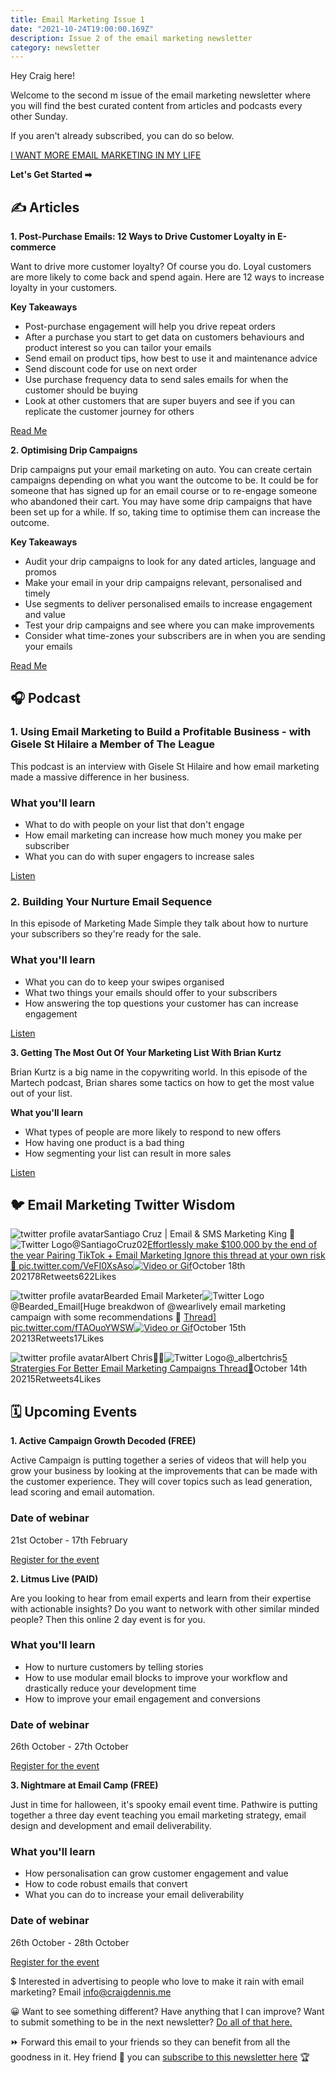 ```yaml
---
title: Email Marketing Issue 1
date: "2021-10-24T19:00:00.169Z"
description: Issue 2 of the email marketing newsletter
category: newsletter
---
```



Hey Craig here!

Welcome to the second m issue of the email marketing newsletter where you will find the best curated content from articles and podcasts every other Sunday.

If you aren't already subscribed, you can do so below.

[I WANT MORE EMAIL MARKETING IN MY LIFE](https://hustling-knitter-659.ck.page/723238518c)

**Let's Get Started ➡**

## ✍️ Articles

**1. Post-Purchase Emails: 12 Ways to Drive Customer Loyalty in E-commerce**

Want to drive more customer loyalty? Of course you do. Loyal customers are more likely to come back and spend again. Here are 12 ways to increase loyalty in your customers.

**Key Takeaways**

- Post-purchase engagement will help you drive repeat orders
- After a purchase you start to get data on customers behaviours and product interest so you can tailor your emails
- Send email on product tips, how best to use it and maintenance advice
- Send discount code for use on next order
- Use purchase frequency data to send sales emails for when the customer should be buying
- Look at other customers that are super buyers and see if you can replicate the customer journey for others

[Read Me](https://www.sendinblue.com/blog/post-purchase-emails/)

**2. Optimising Drip Campaigns**

Drip campaigns put your email marketing on auto. You can create certain campaigns depending on what you want the outcome to be. It could be for someone that has signed up for an email course or to re-engage someone who abandoned their cart. You may have some drip campaigns that have been set up for a while. If so, taking time to optimise them can increase the outcome.

**Key Takeaways**

- Audit your drip campaigns to look for any dated articles, language and promos 
- Make your email in your drip campaigns relevant, personalised and timely
- Use segments to deliver personalised emails to increase engagement and value
- Test your drip campaigns and see where you can make improvements
- Consider what time-zones your subscribers are in when you are sending your emails

[Read Me](https://blog.kickbox.com/optimizing-drip-campaigns/)

## 🎧 Podcast



### **1.** Using Email Marketing to Build a Profitable Business - with Gisele St Hilaire a Member of The League

This podcast is an interview with Gisele St Hilaire and how email marketing made a massive difference in her business.

### What you'll learn

- What to do with people on your list that don't engage
- How email marketing can increase how much money you make per subscriber
- What you can do with super engagers to increase sales

[Listen](https://the-email-marketing-show.captivate.fm/episode/email-marketing-build-profitable-business)



### **2. Building Your Nurture Email Sequence** 

In this episode of Marketing Made Simple they talk about how to nurture your subscribers so they're ready for the sale.

### What you'll learn

- What you can do to keep your swipes organised
- What two things your emails should offer to your subscribers
- How answering the top questions your customer has can increase engagement

[Listen](https://podcasts.apple.com/gb/podcast/marketing-made-simple/id1569923210?i=1000536967091)



**3. Getting The Most Out Of Your Marketing List With Brian Kurtz**

Brian Kurtz is a big name in the copywriting world. In this episode of the Martech podcast, Brian shares some tactics on how to get the most value out of your list.

  **What you'll learn**

- What types of people are more likely to respond to new offers
- How having one product is a bad thing
- How segmenting your list can result in more sales

[Listen](https://art19.com/shows/martech-podcast/episodes/451fb228-2077-46a1-97be-02ddba9e3e6a)

## 🐦 Email Marketing Twitter Wisdom

![twitter profile avatar](https://pbs.twimg.com/profile_images/1442475997694083078/ij1cSUis_normal.jpg)Santiago Cruz | Email & SMS Marketing King 👑![Twitter Logo](https://functions-js.convertkit.com/icons?icon=twitter&foreground=1d8ced&background=000000&shape=icon-only)@SantiagoCruz02[Effortlessly make $100,000 by the end of the year Pairing TikTok +  Email Marketing   Ignore this thread at your own risk  🧵  pic.twitter.com/VeFI0XsAso![Video or Gif](https://pbs.twimg.com/media/FB_T4wcWEAgqTX9.jpg)](https://twitter.com/SantiagoCruz02/status/1450113917573869570)October 18th 202178Retweets622Likes



![twitter profile avatar](https://pbs.twimg.com/profile_images/1436075891768049667/8_VMxM_r_normal.jpg)Bearded Email Marketer![Twitter Logo](https://functions-js.convertkit.com/icons?icon=twitter&foreground=1d8ced&background=000000&shape=icon-only)@Bearded_Email[Huge breakdwon of @wearlively email marketing campaign with some recommendations 🧵  [Thread\]  pic.twitter.com/fTAOuoYWSW![Video or Gif](https://pbs.twimg.com/media/FBv8FRZXEBUg5av.jpg)](https://twitter.com/Bearded_Email/status/1449028885098729474)October 15th 20213Retweets17Likes



![twitter profile avatar](https://pbs.twimg.com/profile_images/1445038532888862726/eZ7VV7m9_normal.jpg)Albert Chris👨‍💻![Twitter Logo](https://functions-js.convertkit.com/icons?icon=twitter&foreground=1d8ced&background=000000&shape=icon-only)@_albertchris[5 Stratergies For Better Email Marketing Campaigns  Thread🧵](https://twitter.com/_albertchris/status/1448746303874387972)October 14th 20215Retweets4Likes



## 🗓 Upcoming Events

**1. Active Campaign Growth Decoded (FREE)**

Active Campaign is putting together a series of videos that will help you grow your business by looking at the improvements that can be made with the customer experience. They will cover topics such as lead generation, lead scoring and email automation.

### Date of webinar

21st October - 17th February

[Register for the event](https://www.activecampaign.com/resources/growth-decoded)



**2. Litmus Live (PAID)**

Are you looking to hear from email experts and learn from their expertise with actionable insights? Do you want to network with other similar minded people? Then this online 2 day event is for you.

### What you'll learn

- How to nurture customers by telling stories
- How to use modular email blocks to improve your workflow and drastically reduce your development time 
- How to improve your email engagement and conversions

### Date of webinar

26th October - 27th October

[Register for the event](https://www.litmus.com/conference/)



**3. Nightmare at Email Camp  (FREE)**

Just in time for halloween, it's spooky email event time. Pathwire is putting together a three day event teaching you email marketing strategy, email design and development and email deliverability.

### What you'll learn

- How personalisation can grow customer engagement and value
- How to code robust emails that convert
- What you can do to increase your email deliverability 

### Date of webinar

26th October - 28th October

[Register for the event](https://try.pathwire.com/email-camp/)



$ Interested in advertising to people who love to make it rain with email marketing? Email info@craigdennis.me

😀 Want to see something different? Have anything that I can improve? Want to submit something to be in the next newsletter? [Do all of that here.](https://form.jotform.com/212711680778057)

⏩ Forward this email to your friends so they can benefit from all the goodness in it. Hey friend 👋 you can [subscribe to this newsletter here](https://hustling-knitter-659.ck.page/723238518c) 🏆